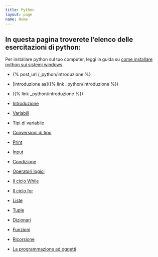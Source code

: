 ```yaml
---
title: Python
layout: page
name: Home
---
```


## In questa pagina troverete l’elenco delle esercitazioni di python:

Per installare python sul tuo computer, leggi la guida su <a href="{{site.baseurl}}/python/come-installare-python-su-windows">come installare python sui sistemi windows</a>.

* {% post_url /_python/introduzione %}
* [introduzione aa]({% link _python/introduzione %})
* ({% link _python/introduzione %})

* <a href="{{site.baseurl}}/_python/introduzione">Introduzione</a>
* <a href="{{site.baseurl}}/_python/variabili">Variabili</a>
* <a href="{{site.baseurl}}/_python/tipi-di-variabile">Tipi di variabile</a>
* <a href="{{site.baseurl}}/_python/conversioni-di-tipo">Conversioni di tipo</a>
* <a href="{{site.baseurl}}/_python/print">Print</a>
* <a href="{{site.baseurl}}/_python/input">Input</a>
* <a href="{{site.baseurl}}/_python/la-condizione">Condizione</a>
* <a href="{{site.baseurl}}/_python/operatori-logici">Operatori logici</a>
* <a href="{{site.baseurl}}/_python/il-ciclo-while">Il ciclo While</a>
* <a href="{{site.baseurl}}/_python/il-ciclo-for">Il ciclo for</a>
* <a href="{{site.baseurl}}/_python/esercizi-sulle-liste">Liste</a>
* <a href="{{site.baseurl}}/_python/esercizi-sulle-tuple">Tuple</a>
* <a href="{{site.baseurl}}/_python/i-dizionari">Dizionari</a>
* <a href="{{site.baseurl}}/_python/funzioni">Funzioni</a>
* <a href="{{site.baseurl}}/_python/la-ricorsione">Ricorsione</a>
* <a href="{{site.baseurl}}/_python/la-programmazione-ad-oggetti">La programmazione ad oggetti</a>
